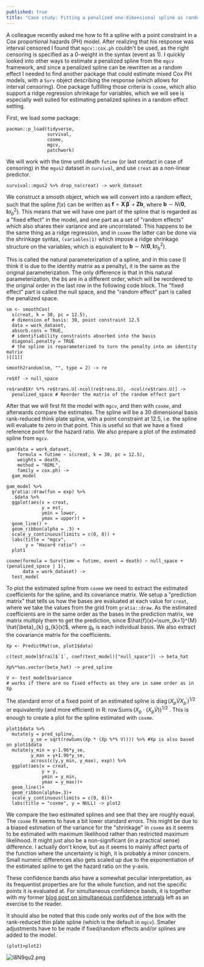 ```yaml
---
published: true
title: "Case study: Fitting a penalized one-dimensional spline as random effect in `coxme`"
---
```

A colleague recently asked me how to fit a spline with a point constraint in a Cox proportional hazards (PH) model. After realizing that his response was interval censored I found that `mgcv::cox.ph` couldn't be used, as the right censoring is specified as a 0-weight in the syntax (event as 1). I quickly looked into other ways to estimate a penalized spline from the `mgcv` framework, and since a penalized spline can be rewritten as a random effect I needed to find another package that could estimate mixed Cox PH models, with a `Surv` object describing the response (which allows for interval censoring). One package fulfilling those criteria is `coxme`, which also support a ridge regression shrinkage for variables, which we will see is especially well suited for estimating penalized splines in a random effect setting.

First, we load some package:

```
pacman::p_load(tidyverse,
               survival, 
               coxme, 
               mgcv,
               patchwork)
```

We will work with the time until death `futime` (or last contact in case of censoring) in the `mgus2` dataset in `survival`, and use `creat` as a non-linear predictor.

```
survival::mgus2 %>% drop_na(creat) -> work_dataset
```

We construct a smooth object, which we will convert into a random effect, such that the spline $f(x)$ can be written as $\mathbf{f}=\mathbf{X}^{\prime} \boldsymbol{\beta}^{\prime}+\mathbf{Z} \mathbf{b}$, where $\mathbf{b} \sim N\left(\mathbf{0}, \mathbf{I} \sigma_{b}^{2}\right)$. This means that we will have one part of the spline that is regarded as a "fixed effect" in the model, and one part as a set of "random effects" which also shares their variance and are uncorrelated. This happens to be the same thing as a ridge regression, and in `coxme` the latter can be done via the shrinkage syntax, `(variables|1)` which impose a ridge shrinkage structure on the variables, which is equivalent to $\mathbf{b} \sim N\left(\mathbf{0}, \mathbf{I} \sigma_{b}^{2}\right)$. 

This is called the natural parameterization of a spline, and in this case (I think it is due to the identity matrix as a penalty), it is the same as the original parameterization. The only difference is that in this natural parameterization, the $b$s are in a different order, which will be reordered to the original order in the last row in the following code block. The "fixed effect" part is called the null space, and the "random effect" part is called the penalized space.

```
sm <- smoothCon(
  s(creat, k = 30, pc = 12.5),
  # dimension of basis: 30, point constraint 12.5
  data = work_dataset,
  absorb.cons = TRUE,
  # identifiability constraints absorbed into the basis
  diagonal.penalty = TRUE
  # the spline is reparameterized to turn the penalty into an identity matrix
)[[1]]
```


```
smooth2random(sm, "", type = 2) -> re
```


```
re$Xf -> null_space
```


```
re$rand$Xr %*% re$trans.U[-ncol(re$trans.U), -ncol(re$trans.U)] ->
  penalized_space # Reorder the matrix of the random effect part
```

After that we will first fit the model with `mgcv`, and then with `coxme`, and afterwards compare the estimates. The spline will be a 30 dimensional basis rank-reduced think plate spline, with a point constraint at $12.5$, i.e. the spline will evaluate to zero in that point. This is useful so that we have a fixed reference point for the hazard ratio. We also prepare a plot of the estimated spline from `mgcv`.

```
gam(data = work_dataset,
    formula = futime ~ s(creat, k = 30, pc = 12.5),
    weights = death,
    method = "REML",
    family = cox.ph) -> 
  gam_model
```


```
gam_model %>%
  gratia::draw(fun = exp) %>%
  .$data %>%
  ggplot(aes(x = creat,
             y = est,
             ymin = lower,
             ymax = upper)) +
  geom_line() +
  geom_ribbon(alpha = .3) +
  scale_y_continuous(limits = c(0, 8)) +
  labs(title = "mgcv", 
       y = "Hazard ratio") -> 
  plot1
```


```
coxme(formula = Surv(time = futime, event = death) ~ null_space + (penalized_space | 1), 
      data = work_dataset) -> 
  test_model
```

To plot the estimated spline from `coxme` we need to extract the estimated coefficients for the spline, and its covariance matrix. We setup a "prediction matrix" that tells us how the bases are evaluated at each value for `creat`, where we take the values from the grid from `gratia::draw`. As the estimated coefficients are in the same order as the bases in the prediction matrix, we matrix multiply them to get the prediction, since $\hat{f}(x)=\sum_{k=1}^{M} \hat{\beta}_{k} g_{k}(x)$, where $g_k$ is each individual basis. We also extract the covariance matrix for the coefficients.

```
Xp <- PredictMat(sm, plot1$data)
```


```
c(test_model$frail$`1`, coef(test_model)["null_space"]) -> beta_hat
```


```
Xp%*%as.vector(beta_hat) -> pred_spline
```


```
V <- test_model$variance 
# works if there are no fixed effects as they are in same order as in Xp
```

The standard error of a fixed point of an estimated spline is $\operatorname{diag}\left(X_{p} \hat{V} X_{p}^{\prime}\right)^{1 / 2}$ or equivalently (and more efficient) in R: $\operatorname{row} \operatorname{Sums}\left(X_{p} \cdot\left(X_{p} \hat{V}\right)\right)^{1 / 2}$ . This is enough to create a plot for the spline estimated with `coxme`.

```
plot1$data %>% 
  mutate(y = pred_spline, 
         y_se = sqrt(rowSums(Xp * (Xp %*% V)))) %>% #Xp is also based on plot1$data
  mutate(y_min = y-1.96*y_se, 
         y_max = y+1.96*y_se,
         across(c(y,y_min, y_max), exp)) %>% 
  ggplot(aes(x = creat, 
             y = y, 
             ymin = y_min, 
             ymax = y_max))+
  geom_line()+
  geom_ribbon(alpha=.3)+
  scale_y_continuous(limits = c(0, 8))+
  labs(title = "coxme", y = NULL) -> plot2
```

We compare the two estimated splines and see that they are roughly equal. The `coxme` fit seems to have a bit lower standard errors. This might be due to a biased estimation of the variance for the "shrinkage" in `coxme` as it seems to be estimated with maximum likelihood rather than restricted maximum likelihood. It might just also be a non-significant (in a practical sense) difference. I actually don't know, but as it seems to mainly affect parts of the function where the uncertainty is high, it is probably a minor concern. Small numeric differences also gets scaled up due to the exponentiation of the estimated spline to get the hazard ratio on the y-axis. 

These confidence bands also have a somewhat peculiar interpretation, as its frequentist properties are for the whole function, and not the specific points it is evaluated at. For simultaneous confidence bands, it is together with my former [blog post on simultaneous confidence intervals](https://staffanbetner.github.io/Simultaneous-GAM-Intervals/) left as an exercise to the reader.

It should also be noted that this code only works out of the box with the rank-reduced thin plate spline (which is the default in `mgcv`). Smaller adjustments have to be made if fixed/random effects and/or splines are added to the model.

```
(plot1+plot2)
```
![I8N9qu2.png]({{site.baseurl}}/_drafts/I8N9qu2.png)
